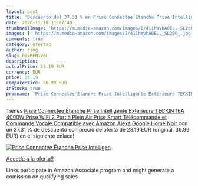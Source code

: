 ```yaml
---
layout: post
title: 'Descuento del 37.31 % en Prise Connectée Étanche Prise Intelligen'
date: 2020-11-19 11:07:40
thumbnailImage: 'https://m.media-amazon.com/images/I/411hWvhA0EL._SL200_.jpg'
images: [ 'https://m.media-amazon.com/images/I/411hWvhA0EL._SL200_.jpg' ]
comments: true
category: ofertas
author: ring
slug: B07RFN1V6L
description:
actualPrice: 23.19 EUR
currency: EUR
price: 23.19
comparePrice: 36.99 EUR
inStock: true
prodname: 'Prise Connectée Étanche Prise Intelligente Extérieure TECKIN 16A 4000W Prise WiFi 2 Port à Plein Air Prise Smart  Télécommande et Commande Vocale  Compatible avec Amazon Alexa  Google Home  Noir '
---
```


Tienes [Prise Connectée Étanche Prise Intelligente Extérieure TECKIN 16A 4000W Prise WiFi 2 Port à Plein Air Prise Smart  Télécommande et Commande Vocale  Compatible avec Amazon Alexa  Google Home  Noir ](https://www.amazon.fr/dp/B07RFN1V6L/?tag=tolees0d-21) con un 37.31 % de descuento con precio de oferta de 23.19 EUR (original: 36.99 EUR) en el siguiente enlace!

[![Prise Connectée Étanche Prise Intelligen](https://m.media-amazon.com/images/I/411hWvhA0EL._SL200_.jpg)](https://www.amazon.fr/dp/B07RFN1V6L/?tag=tolees0d-21)

[Accede a la oferta!!](https://www.amazon.fr/dp/B07RFN1V6L/?tag=tolees0d-21)

Links participate in Amazon Associate program and might generate a comission on qualifying sales


